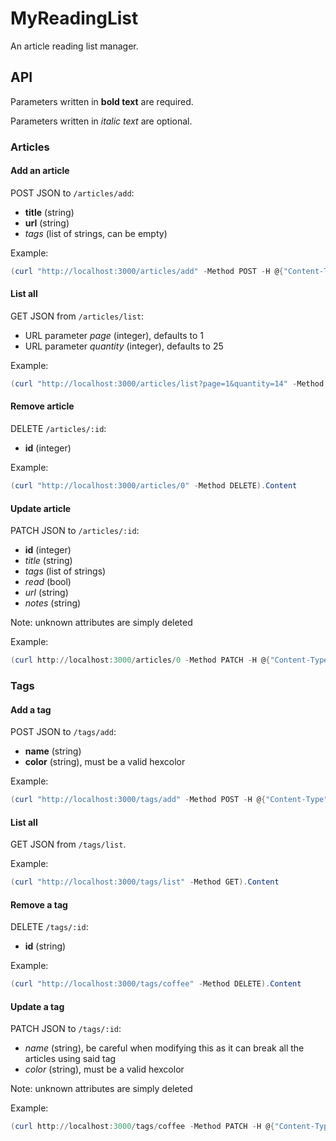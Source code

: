 # MyReadingList

An article reading list manager.

## API

Parameters written in **bold text** are required.

Parameters written in *italic text* are optional.
### Articles

#### Add an article

POST JSON to `/articles/add`:
- **title** (string)
- **url** (string)
- *tags* (list of strings, can be empty)

Example:
```powershell
(curl "http://localhost:3000/articles/add" -Method POST -H @{"Content-Type"="application/json"} -Body '{"title": "hello", "url": "https://google.com", "tags": []}').Content
```

#### List all

GET JSON from `/articles/list`:
- URL parameter *page* (integer), defaults to 1
- URL parameter *quantity* (integer), defaults to 25

Example:
```powershell
(curl "http://localhost:3000/articles/list?page=1&quantity=14" -Method GET).Content
```

#### Remove article

DELETE `/articles/:id`:
- **id** (integer)

Example:
```powershell
(curl "http://localhost:3000/articles/0" -Method DELETE).Content
```

#### Update article

PATCH JSON to `/articles/:id`:
- **id** (integer)
- *title* (string)
- *tags* (list of strings)
- *read* (bool)
- *url* (string)
- *notes* (string)

Note: unknown attributes are simply deleted

Example:
```powershell
(curl http://localhost:3000/articles/0 -Method PATCH -H @{"Content-Type"="application/json"} -Body '{"not_an_attribute": "hello", "read": true}').Content
```

### Tags

#### Add a tag

POST JSON to `/tags/add`:
- **name** (string)
- **color** (string), must be a valid hexcolor

Example:
```powershell
(curl "http://localhost:3000/tags/add" -Method POST -H @{"Content-Type"="application/json"} -Body '{"name": "foo", "color": "012345"}').Content
```

#### List all

GET JSON from `/tags/list`.

Example:
```powershell
(curl "http://localhost:3000/tags/list" -Method GET).Content
```

#### Remove a tag

DELETE `/tags/:id`:
- **id** (string)

Example:
```powershell
(curl "http://localhost:3000/tags/coffee" -Method DELETE).Content
```

#### Update a tag

PATCH JSON to `/tags/:id`:
- *name* (string), be careful when modifying this as it can break all the articles using said tag
- *color* (string), must be a valid hexcolor

Note: unknown attributes are simply deleted

Example:
```powershell
(curl http://localhost:3000/tags/coffee -Method PATCH -H @{"Content-Type"="application/json"} -Body '{"not_an_attribute": "hello", "color": "ff0000"}').Content
```
